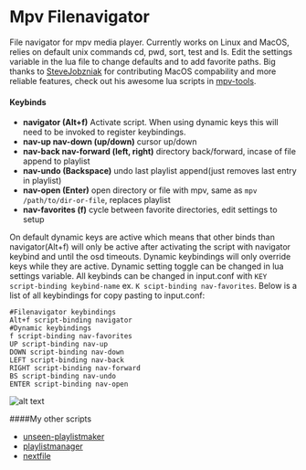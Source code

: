 # Mpv Filenavigator  
File navigator for mpv media player. Currently works on Linux and MacOS, relies on default unix commands cd, pwd, sort, test and ls. Edit the settings variable in the lua file to change defaults and to add favorite paths. Big thanks to [SteveJobzniak](https://github.com/SteveJobzniak) for contributing MacOS compability and more reliable features, check out his awesome lua scripts in [mpv-tools](https://github.com/SteveJobzniak/mpv-tools).

#### Keybinds  
- __navigator (Alt+f)__ Activate script. When using dynamic keys this will need to be invoked to register keybindings.
- __nav-up nav-down (up/down)__ cursor up/down
- __nav-back nav-forward (left, right)__ directory back/forward, incase of file append to playlist
- __nav-undo (Backspace)__ undo last playlist append(just removes last entry in playlist)
- __nav-open (Enter)__ open directory or file with mpv, same as `mpv /path/to/dir-or-file`, replaces playlist
- __nav-favorites (f)__ cycle between favorite directories, edit settings to setup

On default dynamic keys are active which means that other binds than navigator(Alt+f) will only be active after activating the script with navigator keybind and until the osd timeouts. Dynamic keybindings will only override keys while they are active. Dynamic setting toggle can be changed in lua settings variable. All keybinds can be changed in input.conf with `KEY script-binding keybind-name` ex. `K scipt-binding nav-favorites`.  Below is a list of all keybindings for copy pasting to input.conf:  
```
#Filenavigator keybindings
Alt+f script-binding navigator  
#Dynamic keybindings
f script-binding nav-favorites
UP script-binding nav-up  
DOWN script-binding nav-down  
LEFT script-binding nav-back  
RIGHT script-binding nav-forward  
BS script-binding nav-undo  
ENTER script-binding nav-open  
```
![alt text](https://giant.gfycat.com/DisfiguredBlindAmethystinepython.gif "Screenshot")

####My other scripts
- [unseen-playlistmaker](https://github.com/donmaiq/unseen-playlistmaker)
- [playlistmanager](https://github.com/donmaiq/Mpv-Playlistmanager)
- [nextfile](https://github.com/donmaiq/mpv-nextfile)
